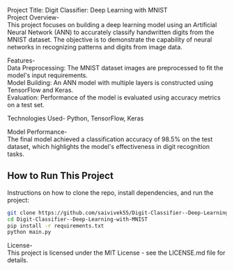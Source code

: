 Project Title: Digit Classifier: Deep Learning with MNIST                                                                            
Project Overview-                                                                     
This project focuses on building a deep learning model using an Artificial Neural Network (ANN) to accurately classify handwritten digits from the MNIST dataset. The objective is to demonstrate the capability of neural networks in recognizing patterns and digits from image data.
                                      
Features-                                                                                                                                                                                                          
Data Preprocessing: The MNIST dataset images are preprocessed to fit the model's input requirements.                                                                                                                     
Model Building: An ANN model with multiple layers is constructed using TensorFlow and Keras.                                                                                                                                                                                                                                         
Evaluation: Performance of the model is evaluated using accuracy metrics on a test set.                                                                                                     
                                             
Technologies Used- Python, TensorFlow, Keras                                                              
                                                                
Model Performance-                                                                                      
The final model achieved a classification accuracy of 98.5% on the test dataset, which highlights the model's effectiveness in digit recognition tasks.                                            

## How to Run This Project
Instructions on how to clone the repo, install dependencies, and run the project:
```bash
git clone https://github.com/saivivek55/Digit-Classifier--Deep-Learning-with-MNIST.git
cd Digit-Classifier--Deep-Learning-with-MNIST
pip install -r requirements.txt
python main.py
```

License-                                                                                                                                                                    
This project is licensed under the MIT License - see the LICENSE.md file for details.
